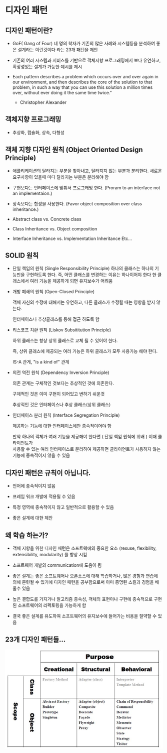# 디자인 패턴

## 디자인 패턴이란? 

- GoF( Gang of Four) 네 명의 학자가 기존의 많은 사례와 시스템등을 분석하여 좋은 설계라는 이런것이다 라는 23개 패턴을 제안

- 기존의 여러 시스템과 서비스를 기반으로 객체지향 프로그래밍에서 보다 유연하고, 확장성있는 설계가 가능한 예시를 제시

-  Each pattern describes a problem which occurs over and over again in our environment, 
  and then describes the core of the solution to that problem, in such a way 
  that you can use this solution a million times over, without ever doing it the same time twice.”
   - Christopher Alexander


## 객체지향 프로그래밍 

- 추상화, 캡슐화, 상속, 다형성


## 객체 지향 디자인 원칙 (Object Oriented Design Principle)

- 애플리케이션의 달라지는 부분을 찾아내고, 달라지지 않는 부분과 분리한다.
 새로운 요구사항이 있을때 마다 달라지는 부분은 분리해야 함

- 구현보다는 인터페이스에 맞춰서 프로그래밍 한다.
(Proram to an interface not an implementaion.)

- 상속보다는 합성을 사용한다. 
(Favor object composition over class inheritance.)

- Abstract class vs. Concrete class

- Class Inheritance vs. Object composition

- Interface Inheritance vs. Implementation Inheritance Etc...


## SOLID 원칙

- 단일 책임의 원칙 (Single Responsibility Principle)
    하나의 클래스는 하나의 기능만을 구현하도록 한다. 즉, 어떤 클래스를 변경하는 이유는 하나이어야  한다
    한 클래스에서 여러 기능을 제공하게 되면 유지보수가 어려움

- 개방 폐쇄의 원칙 (Open-Closed Principle)

    객체 자신의 수정에 대해서는 유연하고, 다른 클래스가 수정될 때는 영향을 받지 않는다.

    인터페이스나 추상클래스를 통해 접근 하도록 함
  
- 리스코프 치환 원칙 (Liskov Subsititution Principle)

    하위 클래스는 항상 상위 클래스로 교체 될 수 있어야 한다.

    즉, 상위 클래스에 제공되는 여러 기능은 하위 클래스가 모두 사용가능 해야 한다.
    
    IS-A 관게, "is a kind of" 관계

- 의전 역전 원칙 (Dependency Inversion Principle)

    의존 관계는 구체적인 것보다는 추상적인 것에 의존한다.

    구체적인 것은 이미 구현이 되어있고 변하기 쉬운것

    추상적인 것은 인터페이스나 추상 클래스(상위 클래스)

- 인터페이스 분리 원칙 (Interface Segregation Principle)
  
    제공하는 기능에 대한 인터페이스에만 종속적이어야 함

    만약 하나의 객체가 여러 기능을 제공해야 한다면 ( 단일 책임 원칙에 위배 ) 이때 클라이언트가  
    사용할 수 있는 여러 인터페이스로 분리하여 제공하면 클라이언트가 사용하지 않는 기능에 
    종속적이지 않을 수 있음

## 디자인 패턴은 규칙이 아닙니다. 

- 언어에 종속적이지 않음

- 프레임 워크 개발에 적용될 수 있음

- 특정 영역에 종속적이지 않고 일반적으로 활용할 수 있음

- 좋은 설계에 대한 제안

## 왜 학습 하는가?

- 객체 지향을 위한 디자인 패턴은 소프트웨에의 중요한 요소 (resuse, flexibility, extensibility, modularity) 를 향상 시킴

- 소프트웨어 개발의 communication에 도움이 됨

- 좋은 설계는 좋은 소프트웨어나 오픈소스에 대해 학습하거나, 많은 경험과 연습에 의해 훈련될 수 있기에 디자인 패턴을 공부함으로써 이미 증명된 스킬과 경험을 배울수 있음

- 높은 결합도를 가지거나 알고리즘 종속성, 객체의 표현이나 구현에 종속적으로 구현된 소프트웨어의 리펙토링을 가능하게 함

- 결국 좋은 설계를 유도하여 소프트웨어의 유지보수에 들어가는 비용을 절약할 수 있음

## 23개 디자인 패턴들...

![designpattern](./img/designpatternscope.JPG)
